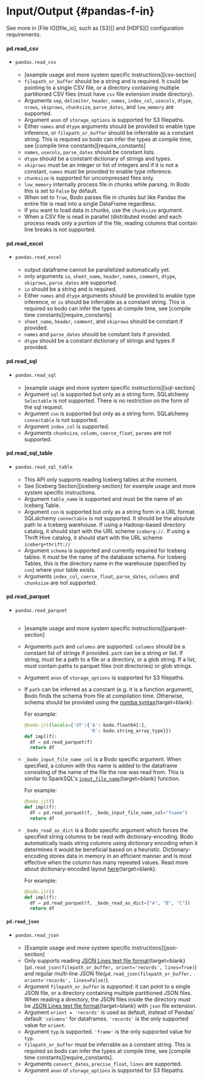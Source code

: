 # Input/Output {#pandas-f-in}

See more in [File IO][file_io], such as
[S3][] and [HDFS][] configuration requirements.

#### pd.read_csv


- <code><apihead>pandas.<apiname>read_csv</apiname></apihead></code>
<br><br>
    -   [example usage and more system specific instructions][csv-section]
    -   `filepath_or_buffer` should be a string and is required. It
        could be pointing to a single CSV file, or a directory
        containing multiple partitioned CSV files (must have `csv` file
        extension inside directory).
    -   Arguments `sep`, `delimiter`, `header`, `names`, `index_col`,
        `usecols`, `dtype`, `nrows`, `skiprows`, `chunksize`,
        `parse_dates`, and `low_memory` are supported.
    -   Argument `anon` of `storage_options` is supported for S3
        filepaths.
    -   Either `names` and `dtype` arguments should be provided to
        enable type inference, or `filepath_or_buffer` should be
        inferrable as a constant string. This is required so bodo can
        infer the types at compile time, see [compile time constants][require_constants]
    -   `names`, `usecols`, `parse_dates` should be constant lists.
    -   `dtype` should be a constant dictionary of strings and types.
    -   `skiprows` must be an integer or list of integers and if it is
        not a constant, `names` must be provided to enable type
        inference.
    -   `chunksize` is supported for uncompressed files only.
    -   `low_memory` internally process file in chunks while parsing. In
        Bodo this is set to `False` by default.
    -   When set to `True`, Bodo parses file in chunks but
        like Pandas the entire file is read into a single DataFrame
        regardless.
    -   If you want to load data in chunks, use the `chunksize`
        argument.
    -   When a CSV file is read in parallel (distributed mode) and each
        process reads only a portion of the file, reading columns that
        contain line breaks is not supported.

#### pd.read_excel


- <code><apihead>pandas.<apiname>read_excel</apiname></apihead></code>
<br><br>
    -   output dataframe cannot be parallelized automatically yet.
    -   only arguments `io`, `sheet_name`, `header`, `names`, `comment`,
        `dtype`, `skiprows`, `parse_dates` are supported.
    -   `io` should be a string and is required.
    -   Either `names` and `dtype` arguments should be provided to
        enable type inference, or `io` should be inferrable as a
        constant string. This is required so bodo can infer the types at
        compile time, see [compile time constants][require_constants]
    -   `sheet_name`, `header`, `comment`, and `skiprows` should be
        constant if provided.
    -   `names` and `parse_dates` should be constant lists if provided.
    -   `dtype` should be a constant dictionary of strings and types if
        provided.

#### pd.read_sql


- <code><apihead>pandas.<apiname>read_sql</apiname></apihead></code>
<br><br>
    -   [example usage and more system specific instructions][sql-section]
    -   Argument `sql` is supported but only as a string form.
        SQLalchemy `Selectable` is not supported. There is
        no restriction on the form of the sql request.
    -   Argument `con` is supported but only as a string form.
        SQLalchemy `connectable` is not supported.
    -   Argument `index_col` is supported.
    -   Arguments `chunksize`, `column`, `coerce_float`, `params` are
        not supported.

#### pd.read_sql_table


- <code><apihead>pandas.<apiname>read_sql_table</apiname></apihead></code>
<br><br>
    -   This API only supports reading Iceberg tables at the moment.
    -   See [Iceberg Section][iceberg-section] for example usage and more system specific instructions.
    -   Argument `table_name` is supported and must be the name of an Iceberg Table.
    -   Argument `con` is supported but only as a string form in a URL format.
        SQLalchemy `connectable` is not supported.
        It should be the absolute path to a Iceberg warehouse.
        If using a Hadoop-based directory catalog, it should start with the URL scheme `iceberg://`.
        If using a Thrift Hive catalog, it should start with the URL scheme `iceberg+thrift://`
    -   Argument `schema` is supported and currently required for Iceberg tables. It must be the name
        of the database schema. For Iceberg Tables, this is the directory name
        in the warehouse (specified by `con`) where your table exists.
    -   Arguments `index_col`, `coerce_float`, `parse_dates`, `columns` and `chunksize` are
        not supported.


#### pd.read_parquet


- <code><apihead>pandas.<apiname>read_parquet</apiname></apihead></code>
<br><br>
    -   [example usage and more system specific instructions][parquet-section]
    -   Arguments `path` and `columns` are supported. `columns` should
        be a constant list of strings if provided.
        `path` can be a string or list. If string, must be a path to a file
        or a directory, or a glob string. If a list, must contain paths
        to parquet files (not directories) or glob strings.
    -   Argument `anon` of `storage_options` is supported for S3
        filepaths.
    -   If `path` can be inferred as a constant (e.g. it is a function
        argument), Bodo finds the schema from file at compilation time.
        Otherwise, schema should be provided using the [numba syntax](https://numba.pydata.org/numba-doc/latest/reference/types.html){target=blank}.
        
        For example:
        ```py
        @bodo.jit(locals={'df':{'A': bodo.float64[:],
                                'B': bodo.string_array_type}})
        def impl(f):
          df = pd.read_parquet(f)
          return df
        ```

    -   `_bodo_input_file_name_col` is a Bodo specific argument.
        When specified, a column with this
        name is added to the dataframe consisting of the name of the file the
        row was read from. This is similar to SparkSQL's 
        [`input_file_name`](https://spark.apache.org/docs/latest/api/python/reference/api/pyspark.sql.functions.input_file_name.html){target=blank} function.

        For example:
        ```py
        @bodo.jit()
        def impl(f):
          df = pd.read_parquet(f, _bodo_input_file_name_col="fname")
          return df
        ```

    -   `_bodo_read_as_dict` is a Bodo specific argument which forces 
        the specified string columns to be read with dictionary-encoding.
        Bodo automatically loads string columns using dictionary
        encoding when it determines it would be beneficial based on 
        a heuristic.
        Dictionary-encoding stores data in memory in an efficient
        manner and is most effective when the column has many repeated values.
        Read more about dictionary-encoded layout
        [here](https://arrow.apache.org/docs/format/Columnar.html#dictionary-encoded-layout){target=blank}.

        For example:
        ```py
        @bodo.jit()
        def impl(f):
          df = pd.read_parquet(f, _bodo_read_as_dict=["A", "B", "C"])
          return df
        ```

        
#### `pd.read_json`


- <code><apihead>pandas.<apiname>read_json</apiname></apihead></code>
<br><br>
    -   [Example usage and more system specific instructions][json-section]
    -   Only supports reading [JSON Lines text file format](http://jsonlines.org/){target=blank}
        (`pd.read_json(filepath_or_buffer, orient='records', lines=True)`)
        and regular multi-line JSON
        file(`pd.read_json(filepath_or_buffer, orient='records', lines=False)`).
    -   Argument `filepath_or_buffer` is supported: it can point to a
        single JSON file, or a directory containing multiple partitioned
        JSON files. When reading a directory, the JSON files inside the
        directory must be [JSON Lines text file
        format](http://jsonlines.org/){target=blank} with `json` file extension.
    -   Argument `orient = 'records'` is used as default, instead of
        Pandas' default `'columns'` for dataframes. `'records'` is the
        only supported value for `orient`.
    -   Argument `typ` is supported. `'frame'` is the only supported
        value for `typ`.
    -   `filepath_or_buffer` must be inferrable as a constant string.
        This is required so bodo can infer the types at compile time,
        see [compile time constants][require_constants].
    -   Arguments `convert_dates`, `precise_float`, `lines` are
        supported.
    -   Argument `anon` of `storage_options` is supported for S3
        filepaths.


